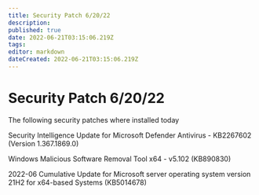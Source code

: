 ```yaml
---
title: Security Patch 6/20/22
description: 
published: true
date: 2022-06-21T03:15:06.219Z
tags: 
editor: markdown
dateCreated: 2022-06-21T03:15:06.219Z
---
```


# Security Patch 6/20/22
The following security patches where installed today

Security Intelligence Update for Microsoft Defender Antivirus - KB2267602 (Version 1.367.1869.0)

Windows Malicious Software Removal Tool x64 - v5.102 (KB890830)

2022-06 Cumulative Update for Microsoft server operating system version 21H2 for x64-based Systems (KB5014678)